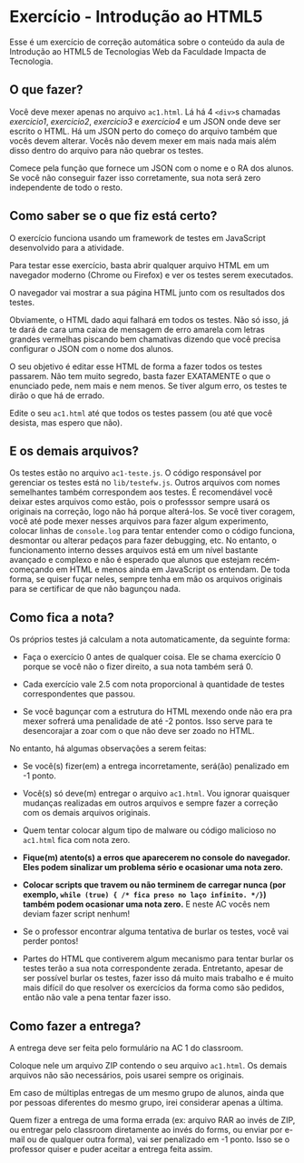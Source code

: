 # Exercício - Introdução ao HTML5

Esse é um exercício de correção automática sobre o conteúdo da aula de Introdução ao HTML5 de Tecnologias Web da Faculdade Impacta de Tecnologia.

## O que fazer?

Você deve mexer apenas no arquivo `ac1.html`. Lá há 4 `<div>`s chamadas _exercicio1_, _exercicio2_, _exercicio3_ e _exercicio4_ e um JSON onde deve ser escrito o HTML. Há um JSON perto do começo do arquivo também que vocês devem alterar. Vocês não devem mexer em mais nada mais além disso dentro do arquivo para não quebrar os testes.

Comece pela função que fornece um JSON com o nome e o RA dos alunos. Se você não conseguir fazer isso corretamente, sua nota será zero independente de todo o resto.

## Como saber se o que fiz está certo?

O exercício funciona usando um framework de testes em JavaScript desenvolvido para a atividade.

Para testar esse exercício, basta abrir qualquer arquivo HTML em um navegador moderno (Chrome ou Firefox) e ver os testes serem executados.

O navegador vai mostrar a sua página HTML junto com os resultados dos testes.

Obviamente, o HTML dado aqui falhará em todos os testes. Não só isso, já te dará de cara uma caixa de mensagem de erro amarela com letras grandes vermelhas piscando bem chamativas dizendo que você precisa configurar o JSON com o nome dos alunos.

O seu objetivo é editar esse HTML de forma a fazer todos os testes passarem. Não tem muito segredo, basta fazer EXATAMENTE o que o enunciado pede, nem mais e nem menos. Se tiver algum erro, os testes te dirão o que há de errado.

Edite o seu `ac1.html` até que todos os testes passem (ou até que você desista, mas espero que não).

## E os demais arquivos?

Os testes estão no arquivo `ac1-teste.js`. O código responsável por gerenciar os testes está no `lib/testefw.js`. Outros arquivos com nomes semelhantes também correspondem aos testes.
É recomendável você deixar estes arquivos como estão, pois o professsor sempre usará os originais na correção, logo não há porque alterá-los.
Se você tiver coragem, você até pode mexer nesses arquivos para fazer algum experimento, colocar linhas de `console.log` para tentar entender como o código funciona, desmontar ou alterar pedaços para fazer debugging, etc.
No entanto, o funcionamento interno desses arquivos está em um nível bastante avançado e complexo e não é esperado que alunos que estejam recém-começando em HTML e menos ainda em JavaScript os entendam.
De toda forma, se quiser fuçar neles, sempre tenha em mão os arquivos originais para se certificar de que não bagunçou nada.

## Como fica a nota?

Os próprios testes já calculam a nota automaticamente, da seguinte forma:

- Faça o exercício 0 antes de qualquer coisa. Ele se chama exercício 0 porque se você não o fizer direito, a sua nota também será 0.

- Cada exercício vale 2.5 com nota proporcional à quantidade de testes correspondentes que passou.

- Se você bagunçar com a estrutura do HTML mexendo onde não era pra mexer sofrerá uma penalidade de até -2 pontos. Isso serve para te desencorajar a zoar com o que não deve ser zoado no HTML.

No entanto, há algumas observações a serem feitas:

- Se você(s) fizer(em) a entrega incorretamente, será(ão) penalizado em -1 ponto.

- Você(s) só deve(m) entregar o arquivo `ac1.html`. Vou ignorar quaisquer mudanças realizadas em outros arquivos e sempre fazer a correção com os demais arquivos originais.

- Quem tentar colocar algum tipo de malware ou código malicioso no `ac1.html` fica com nota zero.

- **Fique(m) atento(s) a erros que aparecerem no console do navegador. Eles podem sinalizar um problema sério e ocasionar uma nota zero.**

- **Colocar scripts que travem ou não terminem de carregar nunca (por exemplo, `while (true) { /* fica preso no laço infinito. */}`) também podem ocasionar uma nota zero.** E neste AC vocês nem deviam fazer script nenhum!

- Se o professor encontrar alguma tentativa de burlar os testes, você vai perder pontos!

- Partes do HTML que contiverem algum mecanismo para tentar burlar os testes terão a sua nota correspondente zerada. Entretanto, apesar de ser possível burlar os testes, fazer isso dá muito mais trabalho e é muito mais difícil do que resolver os exercícios da forma como são pedidos, então não vale a pena tentar fazer isso.

## Como fazer a entrega?

A entrega deve ser feita pelo formulário na AC 1 do classroom.

Coloque nele um arquivo ZIP contendo o seu arquivo `ac1.html`. Os demais arquivos não são necessários, pois usarei sempre os originais.

Em caso de múltiplas entregas de um mesmo grupo de alunos, ainda que por pessoas diferentes do mesmo grupo, irei considerar apenas a última.

Quem fizer a entrega de uma forma errada (ex: arquivo RAR ao invés de ZIP, ou entregar pelo classroom diretamente ao invés do forms, ou enviar por e-mail ou de qualquer outra forma), vai ser penalizado em -1 ponto. Isso se o professor quiser e puder aceitar a entrega feita assim.
